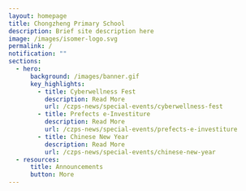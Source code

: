 ```yaml
---
layout: homepage
title: Chongzheng Primary School
description: Brief site description here
image: /images/isomer-logo.svg
permalink: /
notification: ""
sections:
  - hero:
      background: /images/banner.gif
      key_highlights:
        - title: Cyberwellness Fest
          description: Read More
          url: /czps-news/special-events/cyberwellness-fest
        - title: Prefects e-Investiture
          description: Read More
          url: /czps-news/special-events/prefects-e-investiture
        - title: Chinese New Year
          description: Read More
          url: /czps-news/special-events/chinese-new-year
  - resources:
      title: Announcements
      button: More
---
```

